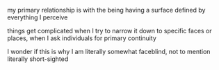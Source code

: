 my primary relationship is with the being having a surface defined by everything I perceive

things get complicated when I try to narrow it down to specific faces or places, when I ask individuals for primary continuity

I wonder if this is why I am literally somewhat faceblind, not to mention literally short-sighted
